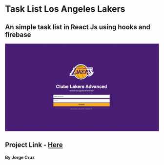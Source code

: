 # Task List Los Angeles Lakers
## An simple task list in React Js using hooks and firebase
![view](./src/images/task-lakers.gif)

## Project Link - [Here](https://lakers-task.netlify.app)

#### By Jorge Cruz